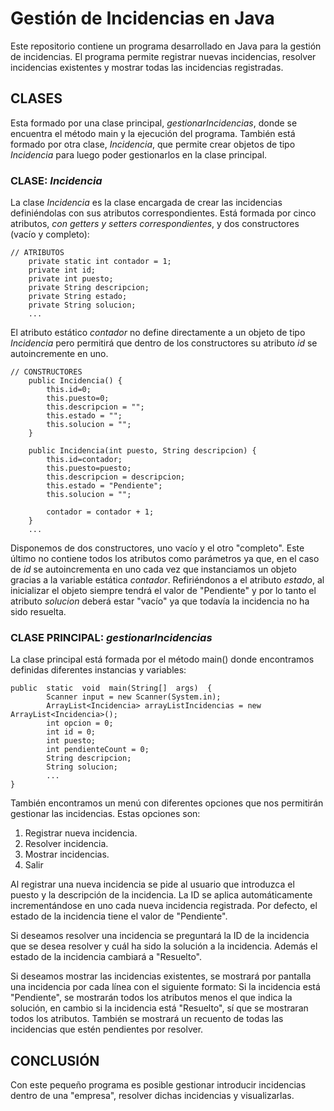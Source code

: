 
# Gestión de Incidencias en Java
Este repositorio contiene un programa desarrollado en Java para la gestión de incidencias. El programa permite registrar nuevas incidencias, resolver incidencias existentes y mostrar todas las incidencias registradas.

## CLASES
Esta formado por una clase principal, *gestionarIncidencias*, donde se encuentra el método main y la ejecución del programa. También está formado por otra clase, *Incidencia*, que permite crear objetos de tipo *Incidencia* para luego poder gestionarlos en la clase principal.


### CLASE: *Incidencia*
La clase *Incidencia* es la clase encargada de crear las incidencias definiéndolas con sus atributos correspondientes. Está formada por cinco atributos, *con getters y setters correspondientes*, y dos constructores (vacío y completo):

    // ATRIBUTOS
    	private static int contador = 1;
    	private int id;
    	private int puesto;
    	private String descripcion;
    	private String estado;
    	private String solucion;
    	...
El atributo estático *contador* no define directamente a un objeto de tipo *Incidencia* pero permitirá que dentro de los constructores su atributo *id* se autoincremente en uno.
   
    // CONSTRUCTORES
		public Incidencia() {
			this.id=0;
			this.puesto=0;
			this.descripcion = "";
			this.estado = "";
			this.solucion = "";
		}
		
		public Incidencia(int puesto, String descripcion) {
			this.id=contador;
			this.puesto=puesto;
			this.descripcion = descripcion;
			this.estado = "Pendiente";
			this.solucion = "";
			
			contador = contador + 1;
		}
		...
Disponemos de dos constructores, uno vacío y el otro "completo". Este último no contiene todos los atributos como parámetros ya que, en el caso de *id* se autoincrementa en uno cada vez que instanciamos un objeto gracias a la variable estática *contador*. Refiriéndonos a el atributo *estado*, al inicializar el objeto siempre tendrá el valor de "Pendiente" y por lo tanto el atributo *solucion* deberá estar "vacío" ya que todavía la incidencia no ha sido resuelta.


### CLASE PRINCIPAL: *gestionarIncidencias*
La clase principal está formada por el método main() donde encontramos definidas diferentes instancias y variables:

    public  static  void  main(String[]  args)  {
			Scanner input = new Scanner(System.in);
			ArrayList<Incidencia> arrayListIncidencias = new ArrayList<Incidencia>();
			int opcion = 0;
			int id = 0;
			int puesto;
			int pendienteCount = 0;
			String descripcion;
			String solucion;
			...
	}
También encontramos un menú con diferentes opciones que nos permitirán gestionar las incidencias. Estas opciones son:
	
1. Registrar nueva incidencia.
2. Resolver incidencia.
3. Mostrar incidencias.
4. Salir

Al registrar una nueva incidencia se pide al usuario que introduzca el puesto y la descripción de la incidencia. La ID se aplica automáticamente incrementándose en uno cada nueva incidencia registrada. Por defecto, el estado de la incidencia tiene el valor de "Pendiente".

Si deseamos resolver una incidencia se preguntará la ID de la incidencia que se desea resolver y cuál ha sido la solución a la incidencia. Además el estado de la incidencia cambiará a "Resuelto". 

Si deseamos mostrar las incidencias existentes, se mostrará por pantalla una incidencia por cada línea con el siguiente formato:
Si la incidencia está "Pendiente", se mostrarán todos los atributos menos el que indica la solución, en cambio si la incidencia está "Resuelto", sí que se mostraran todos los atributos. También se mostrará un recuento de todas las incidencias que estén pendientes por resolver.

## CONCLUSIÓN
Con este pequeño programa es posible gestionar introducir incidencias dentro de una "empresa", resolver dichas incidencias y visualizarlas.

